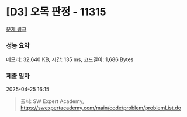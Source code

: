 # [D3] 오목 판정 - 11315 

[문제 링크](https://swexpertacademy.com/main/code/problem/problemDetail.do?contestProbId=AXaSUPYqPYMDFASQ) 

### 성능 요약

메모리: 32,640 KB, 시간: 135 ms, 코드길이: 1,686 Bytes

### 제출 일자

2025-04-25 16:15



> 출처: SW Expert Academy, https://swexpertacademy.com/main/code/problem/problemList.do